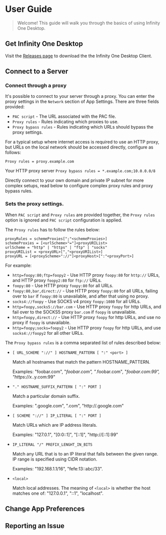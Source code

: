 # User Guide

> Welcome! This guide will walk you through the basics of using Infinity One Desktop.


## Get Infinity One Desktop

Visit the [Releases page](https://github.com/infinityoneframework/infinityone-electron/releases) to download the the Infinity One Desktop Client.

## Connect to a Server

### Connect through a proxy

It's possible to connect to your server through a proxy.
You can enter the proxy settings in the `Network` section of App Settings.
There are three fields provided:
* `PAC script` - The URL associated with the PAC file.
* `Proxy rules` - Rules indicating which proxies to use.
* `Proxy bypass rules` - Rules indicating which URLs should
    bypass the proxy settings.

For a typical setup where internet access is required to use an HTTP proxy,
but URLs on the local network should be accessed directly, configure as follows:

`Proxy rules = proxy.example.com`

Your HTTP proxy server
`Proxy bypass rules = *.example.com;10.0.0.0/8`

Directly connect to your own domain and private IP subnet
for more complex setups, read below to configure complex proxy rules and proxy bypass rules.

### Sets the proxy settings.

When `PAC script` and `Proxy rules` are provided together, the `Proxy rules`
option is ignored and `PAC script` configuration is applied.

The `Proxy rules` has to follow the rules below:

```
proxyRules = schemeProxies[";"<schemeProxies>]
schemeProxies = [<urlScheme>"="]<proxyURIList>
urlScheme = "http" | "https" | "ftp" | "socks"
proxyURIList = <proxyURL>[","<proxyURIList>]
proxyURL = [<proxyScheme>"://"]<proxyHost>[":"<proxyPort>]
```

For example:

* `http=foopy:80;ftp=foopy2` - Use HTTP proxy `foopy:80` for `http://` URLs, and
  HTTP proxy `foopy2:80` for `ftp://` URLs.
* `foopy:80` - Use HTTP proxy `foopy:80` for all URLs.
* `foopy:80,bar,direct://` - Use HTTP proxy `foopy:80` for all URLs, failing
  over to `bar` if `foopy:80` is unavailable, and after that using no proxy.
* `socks4://foopy` - Use SOCKS v4 proxy `foopy:1080` for all URLs.
* `http=foopy,socks5://bar.com` - Use HTTP proxy `foopy` for http URLs, and fail
  over to the SOCKS5 proxy `bar.com` if `foopy` is unavailable.
* `http=foopy,direct://` - Use HTTP proxy `foopy` for http URLs, and use no
  proxy if `foopy` is unavailable.
* `http=foopy;socks=foopy2` -  Use HTTP proxy `foopy` for http URLs, and use
  `socks4://foopy2` for all other URLs.

The `Proxy bypass rules` is a comma separated list of rules described below:

* `[ URL_SCHEME "://" ] HOSTNAME_PATTERN [ ":" <port> ]`

   Match all hostnames that match the pattern HOSTNAME_PATTERN.

   Examples:
     "foobar.com", "*foobar.com", "*.foobar.com", "*foobar.com:99",
     "https://x.*.y.com:99"

 * `"." HOSTNAME_SUFFIX_PATTERN [ ":" PORT ]`

   Match a particular domain suffix.

   Examples:
     ".google.com", ".com", "http://.google.com"

* `[ SCHEME "://" ] IP_LITERAL [ ":" PORT ]`

   Match URLs which are IP address literals.

   Examples:
     "127.0.1", "[0:0::1]", "[::1]", "http://[::1]:99"

*  `IP_LITERAL "/" PREFIX_LENGHT_IN_BITS`

   Match any URL that is to an IP literal that falls between the
   given range. IP range is specified using CIDR notation.

   Examples:
     "192.168.1.1/16", "fefe:13::abc/33".

*  `<local>`

   Match local addresses. The meaning of `<local>` is whether the
   host matches one of: "127.0.0.1", "::1", "localhost".


## Change App Preferences



## Reporting an Issue
